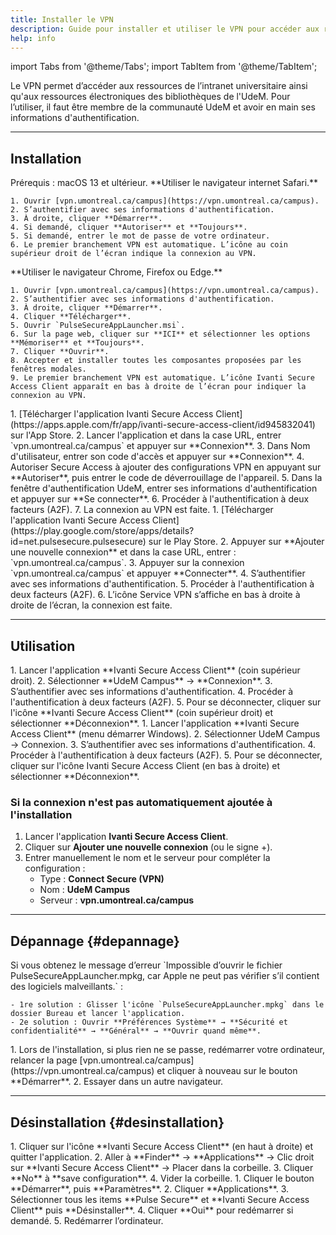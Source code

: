 ```yaml
---
title: Installer le VPN
description: Guide pour installer et utiliser le VPN pour accéder aux ressources électroniques des bibliothèques UdeM.
help: info
---
```


import Tabs from '@theme/Tabs';
import TabItem from '@theme/TabItem';


Le VPN permet d’accéder aux ressources de l’intranet universitaire ainsi qu'aux ressources électroniques des bibliothèques de l'UdeM. Pour l’utiliser, il faut être membre de la communauté UdeM et avoir en main ses informations d'authentification.

---

## Installation

<Tabs groupId="os">
  <TabItem value="macos" label="macOS">
    Prérequis : macOS 13 et ultérieur.
    **Utiliser le navigateur internet Safari.**

    1. Ouvrir [vpn.umontreal.ca/campus](https://vpn.umontreal.ca/campus).
    2. S’authentifier avec ses informations d'authentification.
    3. À droite, cliquer **Démarrer**.
    4. Si demandé, cliquer **Autoriser** et **Toujours**.
    5. Si demandé, entrer le mot de passe de votre ordinateur.
    6. Le premier branchement VPN est automatique. L’icône au coin supérieur droit de l’écran indique la connexion au VPN.
  </TabItem>

  <TabItem value="windows" label="Windows">
    **Utiliser le navigateur Chrome, Firefox ou Edge.**

    1. Ouvrir [vpn.umontreal.ca/campus](https://vpn.umontreal.ca/campus).
    2. S’authentifier avec ses informations d'authentification.
    3. À droite, cliquer **Démarrer**.
    4. Cliquer **Télécharger**.
    5. Ouvrir `PulseSecureAppLauncher.msi`.
    6. Sur la page web, cliquer sur **ICI** et sélectionner les options **Mémoriser** et **Toujours**.
    7. Cliquer **Ouvrir**.
    8. Accepter et installer toutes les composantes proposées par les fenêtres modales.
    9. Le premier branchement VPN est automatique. L’icône Ivanti Secure Access Client apparaît en bas à droite de l’écran pour indiquer la connexion au VPN.
  </TabItem>

  <TabItem value="ios" label="iOS">
    1. [Télécharger l'application Ivanti Secure Access Client](https://apps.apple.com/fr/app/ivanti-secure-access-client/id945832041) sur l'App Store.
    2. Lancer l'application et dans la case URL, entrer `vpn.umontreal.ca/campus` et appuyer sur **Connexion**.
    3. Dans Nom d'utilisateur, entrer son code d'accès et appuyer sur **Connexion**.
    4. Autoriser Secure Access à ajouter des configurations VPN en appuyant sur **Autoriser**, puis entrer le code de déverrouillage de l'appareil.
    5. Dans la fenêtre d'authentification UdeM, entrer ses informations d'authentification et appuyer sur **Se connecter**.
    6. Procéder à l'authentification à deux facteurs (A2F).
    7. La connexion au VPN est faite.
  </TabItem>

  <TabItem value="android" label="Android">
    1. [Télécharger l'application Ivanti Secure Access Client](https://play.google.com/store/apps/details?id=net.pulsesecure.pulsesecure) sur le Play Store.
    2. Appuyer sur **Ajouter une nouvelle connexion** et dans la case URL, entrer : `vpn.umontreal.ca/campus`.
    3. Appuyer sur la connexion `vpn.umontreal.ca/campus` et appuyer **Connecter**.
    4. S’authentifier avec ses informations d'authentification.
    5. Procéder à l'authentification à deux facteurs (A2F).
    6. L’icône Service VPN s’affiche en bas à droite à droite de l’écran, la connexion est faite.
  </TabItem>
</Tabs>

---

## Utilisation

<Tabs groupId="os">
  <TabItem value="macos" label="macOS">
    1. Lancer l'application **Ivanti Secure Access Client** (coin supérieur droit).
    2. Sélectionner **UdeM Campus** → **Connexion**.
    3. S’authentifier avec ses informations d'authentification.
    4. Procéder à l'authentification à deux facteurs (A2F).
    5. Pour se déconnecter, cliquer sur l'icône **Ivanti Secure Access Client** (coin supérieur droit) et sélectionner **Déconnexion**.
  </TabItem>

  <TabItem value="windows" label="Windows">
    1. Lancer l'application **Ivanti Secure Access Client** (menu démarrer Windows).
    2. Sélectionner UdeM Campus → Connexion.
    3. S’authentifier avec ses informations d'authentification.
    4. Procéder à l'authentification à deux facteurs (A2F).
    5. Pour se déconnecter, cliquer sur l'icône Ivanti Secure Access Client (en bas à droite) et sélectionner **Déconnexion**.
  </TabItem>
</Tabs>

### Si la connexion n'est pas automatiquement ajoutée à l'installation

1. Lancer l'application **Ivanti Secure Access Client**.
2. Cliquer sur **Ajouter une nouvelle connexion** (ou le signe +).
3. Entrer manuellement le nom et le serveur pour compléter la configuration :
   - Type : **Connect Secure (VPN)**
   - Nom : **UdeM Campus**
   - Serveur : **vpn.umontreal.ca/campus**

---

## Dépannage {#depannage}

<Tabs groupId="os">
  <TabItem value="macos" label="macOS">
    Si vous obtenez le message d’erreur `Impossible d’ouvrir le fichier PulseSecureAppLauncher.mpkg, car Apple ne peut pas vérifier s’il contient des logiciels malveillants.` :

    - 1re solution : Glisser l'icône `PulseSecureAppLauncher.mpkg` dans le dossier Bureau et lancer l'application.
    - 2e solution : Ouvrir **Préférences Système** → **Sécurité et confidentialité** → **Général** → **Ouvrir quand même**.
  </TabItem>

  <TabItem value="windows" label="Windows">
    1. Lors de l'installation, si plus rien ne se passe, redémarrer votre ordinateur, relancer la page [vpn.umontreal.ca/campus](https://vpn.umontreal.ca/campus) et cliquer à nouveau sur le bouton **Démarrer**.
    2. Essayer dans un autre navigateur.
  </TabItem>
</Tabs>

---

## Désinstallation {#desinstallation}

<Tabs groupId="os">
  <TabItem value="macos" label="macOS">
    1. Cliquer sur l'icône **Ivanti Secure Access Client** (en haut à droite) et quitter l'application.
    2. Aller à **Finder** → **Applications** → Clic droit sur **Ivanti Secure Access Client** → Placer dans la corbeille.
    3. Cliquer **No** à **save configuration**.
    4. Vider la corbeille.
  </TabItem>

  <TabItem value="windows" label="Windows">
    1. Cliquer le bouton **Démarrer**, puis **Paramètres**.
    2. Cliquer **Applications**.
    3. Sélectionner tous les items **Pulse Secure** et **Ivanti Secure Access Client** puis **Désinstaller**.
    4. Cliquer **Oui** pour redémarrer si demandé.
    5. Redémarrer l’ordinateur.
  </TabItem>
</Tabs>